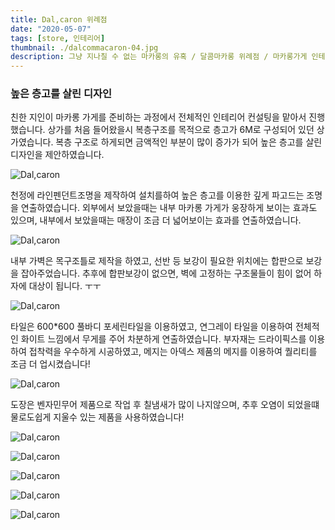 ```yaml
---
title: Dal,caron 위례점
date: "2020-05-07"
tags: [store, 인테리어]
thumbnail: ./dalcommacaron-04.jpg
description: 그냥 지나칠 수 없는 마카롱의 유혹 / 달콤마카롱 위례점 / 마카롱가게 인테리어 / 인테리어 / 스튜디오에드윈 / STUDIO EDWIN
---
```


### 높은 층고를 살린 디자인

친한 지인이 마카롱 가게를 준비하는 과정에서 전체적인 인테리어 컨설팅을 맡아서 진행했습니다.
상가를 처음 들어왔을시 복층구조를 목적으로 층고가 6M로 구성되어 있던 상가였습니다.
복층 구조로 하게되면 금액적인 부분이 많이 증가가 되어 높은 층고를 살린 디자인을 제안하였습니다.

![Dal,caron](./dalcommacaron-07.jpg)

천정에 라인펜던트조명을 제작하여 설치를하여 높은 층고를 이용한 깊게 파고드는 조명을 연출하였습니다.
외부에서 보았을때는 내부 마카롱 가게가 웅장하게 보이는 효과도 있으며, 내부에서 보았을때는 매장이 조금 더 넓어보이는 효과를 연출하였습니다.

![Dal,caron](./dalcommacaron-05.jpg)

내부 가벽은 목구조틀로 제작을 하였고, 선반 등 보강이 필요한 위치에는 합판으로 보강을 잡아주었습니다.
추후에 합판보강이 없으면, 벽에 고정하는 구조물들이 힘이 없어 하자에 대상이 됩니다. ㅜㅜ

![Dal,caron](./dalcommacaron-02.jpg)

타일은 600\*600 풀바디 포세린타일을 이용하였고,
연그레이 타일을 이용하여 전체적인 화이트 느낌에서 무게를 주어 차분하게 연출하였습니다.
부자재는 드라이픽스를 이용하여 접착력을 우수하게 시공하였고,
메지는 아덱스 제품의 메지를 이용하여 퀄리티를 조금 더 업시켰습니다!

![Dal,caron](./dalcommacaron-10.jpg)

도장은 벤자민무어 제품으로 작업 후 칠냄새가 많이 나지않으며,
추후 오염이 되었을떄 물로도쉽게 지울수 있는 제품을 사용하였습니다!

![Dal,caron](./dalcommacaron-01.jpg)

![Dal,caron](./dalcommacaron-03.jpg)

![Dal,caron](./dalcommacaron-08.jpg)

![Dal,caron](./dalcommacaron-09.jpg)

![Dal,caron](./dalcommacaron-11.jpg)
